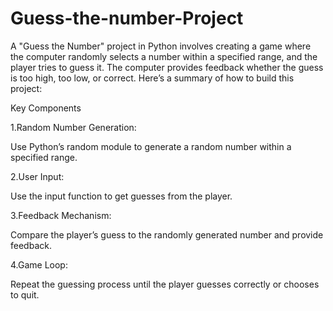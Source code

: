 # Guess-the-number-Project
A "Guess the Number" project in Python involves creating a game where the computer randomly selects a number within a specified range, and the player tries to guess it. The computer provides feedback whether the guess is too high, too low, or correct. Here’s a summary of how to build this project:


Key Components

1.Random Number Generation:

Use Python’s random module to generate a random number within a specified range.

2.User Input:

Use the input function to get guesses from the player.

3.Feedback Mechanism:

Compare the player’s guess to the randomly generated number and provide feedback.

4.Game Loop:

Repeat the guessing process until the player guesses correctly or chooses to quit.
